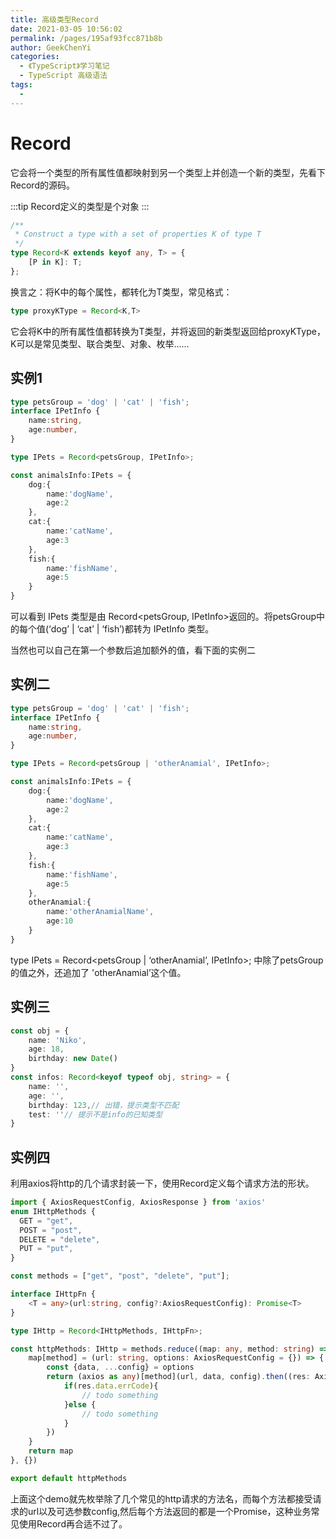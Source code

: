 ```yaml
---
title: 高级类型Record
date: 2021-03-05 10:56:02
permalink: /pages/195af93fcc871b8b
author: GeekChenYi
categories: 
  - 《TypeScript》学习笔记
  - TypeScript 高级语法
tags: 
  - 
---
```

# Record

它会将一个类型的所有属性值都映射到另一个类型上并创造一个新的类型，先看下Record的源码。


:::tip
Record定义的类型是个对象
:::

```typescript
/**
 * Construct a type with a set of properties K of type T
 */
type Record<K extends keyof any, T> = {
    [P in K]: T;
};

```
换言之：将K中的每个属性，都转化为T类型，常见格式：

```typescript
type proxyKType = Record<K,T>
```

它会将K中的所有属性值都转换为T类型，并将返回的新类型返回给proxyKType，K可以是常见类型、联合类型、对象、枚举......

## 实例1

```typescript
type petsGroup = 'dog' | 'cat' | 'fish';
interface IPetInfo {
    name:string,
    age:number,
}

type IPets = Record<petsGroup, IPetInfo>;

const animalsInfo:IPets = {
    dog:{
        name:'dogName',
        age:2
    },
    cat:{
        name:'catName',
        age:3
    },
    fish:{
        name:'fishName',
        age:5
    }
}
```

可以看到 IPets 类型是由 Record<petsGroup, IPetInfo>返回的。将petsGroup中的每个值(‘dog’ | ‘cat’ | ‘fish’)都转为 IPetInfo 类型。

当然也可以自己在第一个参数后追加额外的值，看下面的实例二

## 实例二

```typescript
type petsGroup = 'dog' | 'cat' | 'fish';
interface IPetInfo {
    name:string,
    age:number,
}

type IPets = Record<petsGroup | 'otherAnamial', IPetInfo>;

const animalsInfo:IPets = {
    dog:{
        name:'dogName',
        age:2
    },
    cat:{
        name:'catName',
        age:3
    },
    fish:{
        name:'fishName',
        age:5
    },
    otherAnamial:{
        name:'otherAnamialName',
        age:10
    }
}
```
type IPets = Record<petsGroup | ‘otherAnamial’, IPetInfo>; 中除了petsGroup的值之外，还追加了 'otherAnamial’这个值。

## 实例三

```typescript
const obj = {
    name: 'Niko',
    age: 18,
    birthday: new Date()
}
const infos: Record<keyof typeof obj, string> = {
    name: '',
    age: '',
    birthday: 123,// 出错，提示类型不匹配
    test: ''// 提示不是info的已知类型
}
```

## 实例四

利用axios将http的几个请求封装一下，使用Record定义每个请求方法的形状。

```typescript
import { AxiosRequestConfig, AxiosResponse } from 'axios'
enum IHttpMethods {
  GET = "get",
  POST = "post",
  DELETE = "delete",
  PUT = "put",
}

const methods = ["get", "post", "delete", "put"];

interface IHttpFn {
    <T = any>(url:string, config?:AxiosRequestConfig): Promise<T>
}

type IHttp = Record<IHttpMethods, IHttpFn>;

const httpMethods: IHttp = methods.reduce((map: any, method: string) => {
    map[method] = (url: string, options: AxiosRequestConfig = {}) => {
        const {data, ...config} = options
        return (axios as any)[method](url, data, config).then((res: AxiosResponse) => {
            if(res.data.errCode){
                // todo something
            }else {
                // todo something
            }
        })
    }
    return map
}, {})

export default httpMethods
```

上面这个demo就先枚举除了几个常见的http请求的方法名，而每个方法都接受请求的url以及可选参数config,然后每个方法返回的都是一个Promise，这种业务常见使用Record再合适不过了。
